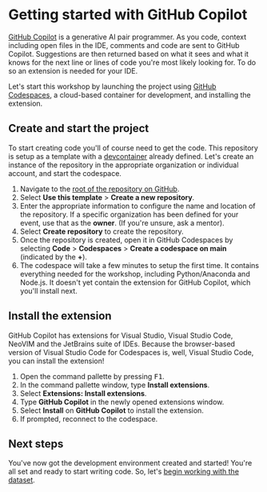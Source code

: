 # Getting started with GitHub Copilot

[GitHub Copilot](https://github.com/features/copilot) is a generative AI pair programmer. As you code, context including open files in the IDE, comments and code are sent to GitHub Copilot. Suggestions are then returned based on what it sees and what it knows for the next line or lines of code you're most likely looking for. To do so an extension is needed for your IDE.

Let's start this workshop by launching the project using [GitHub Codespaces](https://github.com/features/codespaces), a cloud-based container for development, and installing the extension.

## Create and start the project

To start creating code you'll of course need to get the code. This repository is setup as a template with a [devcontainer](https://docs.github.com/codespaces/setting-up-your-project-for-codespaces/adding-a-dev-container-configuration/introduction-to-dev-containers) already defined. Let's create an instance of the repository in the appropriate organization or individual account, and start the codespace.

1. Navigate to the [root of the repository on GitHub](../).
2. Select **Use this template** > **Create a new repository**.
3. Enter the appropriate information to configure the name and location of the repository. If a specific organization has been defined for your event, use that as the **owner**. (If you're unsure, ask a mentor).
4. Select **Create repository** to create the repository.
5. Once the repository is created, open it in GitHub Codespaces by selecting **Code** > **Codespaces** > **Create a codespace on main** (indicated by the **+**).
6. The codespace will take a few minutes to setup the first time. It contains everything needed for the workshop, including Python/Anaconda and Node.js. It doesn't yet contain the extension for GitHub Copilot, which you'll install next.

## Install the extension

GitHub Copilot has extensions for Visual Studio, Visual Studio Code, NeoVIM and the JetBrains suite of IDEs. Because the browser-based version of Visual Studio Code for Codespaces is, well, Visual Studio Code, you can install the extension!

1. Open the command pallette by pressing <kbd>F1</kbd>.
2. In the command pallette window, type **Install extensions**.
3. Select **Extensions: Install extensions**.
4. Type **GitHub Copilot** in the newly opened extensions window.
5. Select **Install** on **GitHub Copilot** to install the extension.
6. If prompted, reconnect to the codespace.

## Next steps

You've now got the development environment created and started! You're all set and ready to start writing code. So, let's [begin working with the dataset](./1-create-model-data.md).